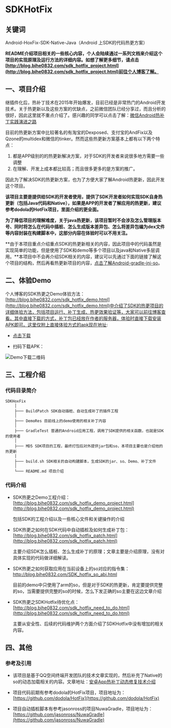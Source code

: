 # SDKHotFix

## 关键词

Android-HoxFix-SDK-Native-Java（Android 上SDK的代码热更方案）

**README介绍项目相关的一些核心内容，个人会陆续通过一系列文档来介绍这个项目的实现原理及运行方法的详细内容。如想了解更多细节，请点击[http://blog.bihe0832.com/sdk_hotfix_project.html](http://blog.bihe0832.com/sdk_hotfix_project.html)前往个人博客了解。**

## 一、项目介绍

继插件化后，热补丁技术在2015年开始爆发，目前已经是非常热门的Android开发技术。关于热更新以及这些方案的优缺点，之前微信团队已经分享过，而且分析的很好，因此这里就不重点介绍了。感兴趣的同学可以点击了解：[微信Android热补丁实践演进之路](http://mp.weixin.qq.com/s?__biz=MzAwNDY1ODY2OQ==&mid=2649286306&idx=1&sn=d6b2865e033a99de60b2d4314c6e0a25&mpshare=1&scene=1&srcid=10266hBPguvWvTgHybtNDiCy#rd)

目前的热更新方案中比较著名的有淘宝的Dexposed、支付宝的AndFix以及Qzone的multidex和微信的tinker。然而这些热更新方案基本上都有以下两个特点：

1. 都是APP级别的的热更新解决方案，对于SDK的开发者来说很多地方需要一些调整
2. 在理解、开发上成本都比较高；而且很多更多的是方案的推广。

因此为了解决SDK的热更新方案，也为了方便大家了解Android热更新，因此开发这个项目。


**该项目主要是提供给SDK的开发者使用，提供了SDK开发者如何实现SDK自身热更新（包括Java代码和Native），如果是APP的开发者了解应用的热更新，建议参考dodola的HotFix项目，里面介绍的更全面。**

**为了降低项目的理解难度，关于java热更新，该项目暂时不会涉及怎么管理版本号、同时将怎么在代码中插桩、怎么生成版本差异包、怎么将差异包编为dex文件等内容封装在构建脚本中，这部分内容在体验时可以不用关注。**

**由于本项目重点介绍重点SDK的热更新相关的内容，因此项目中的代码虽然是实现简单的功能，但是使用了SDK和demo等多个项目以及java和Native多层调用。**本项目中不会再介绍SDK相关的内容，建议可以先通过下面的链接了解这个项目的结构，然后再看热更新项目的内容，[点击了解Android-gradle-jni-so](https://github.com/bihe0832/Android-gradle-jni-so)。

## 二、体验Demo

个人博客的SDK热更之Demo体验方法：[http://blog.bihe0832.com/sdk_hotfix_demo.html](http://blog.bihe0832.com/sdk_hotfix_demo.html)中介绍了SDK的热更项目的详细体验方法，包括项目运行、补丁生成、热更效果验证等，大家可以前往博客查看。其中直接下载的方式，补丁包已经放在作者的服务器，体验时直接下载安装APK即可。这里仅附上直接体验方式的apk现在地址:
	
- [点击下载](http://blog.bihe0832.com/public/resource/Hotfix-debug.apk)
	
- 扫码下载APK：
	
![Demo下载二维码](http://blog.bihe0832.com/public/images/gradle-test-hotfix-apk-download.png)


## 三、工程介绍

### 代码目录简介

	SDKHoxFix
		│
		├─── BuildPatch SDK自动插桩、自动生成补丁的插件工程
		│
		├─── DemoRes 目前线上的demo使用的相关补丁内容
		│
		├─── GradleTest 普通的Android应用工程，调用了SDK提供的相关函数，也就是SDK的使用者
		│
		├─── MD5 SDK项目的工程，最终打包后对外提供jar包和so，本项目主要也是介绍他的热更新
		|
		├─── build.sh SDK相关的自动构建脚本，生成SDK的jar、so、Demo、补丁文件
		│
	   	└─── README.md 项目介绍
	 
### 代码介绍
	
- SDK热更之Demo工程介绍：[http://blog.bihe0832.com/sdk_hotfix_demo_project.html](http://blog.bihe0832.com/sdk_hotfix_demo_project.html)

	包括SDK的工程介绍以及一些核心文件和关键操作的介绍

- SDK热更之如何在SDK代码中自动插桩及如何生成补丁包：[http://blog.bihe0832.com/sdk_hotfix_patch.html](http://blog.bihe0832.com/sdk_hotfix_patch.html)

	主要介绍SDK怎么插桩、怎么生成补丁的原理；文章主要是介绍原理，没有对具体实现的代码做详细解读。
	
- SDK热更之如何获取应用在当前设备上的so对应的指令集：[http://blog.bihe0832.com/SDK_hotfix_so_abi.html
](http://blog.bihe0832.com/sdk_hotfix_so_abi.html)

	目前的demo中只使用了arm的so，但是对于SDK的热更新，肯定要提供完整的so，当需要提供完整的so的时候，怎么下发正确的so主要在这边文章介绍



- SDK热更之SDKHotfix待优化点：[http://blog.bihe0832.com/sdk_hotfix_need_to_do.html](http://blog.bihe0832.com/sdk_hotfix_need_to_do.html)

	主要从安全性、后续的代码维护两个方面介绍了SDKHotfix中没有增加的相关内容。

## 四、其他

### 参考及引用

- 该项目是基于QQ空间终端开发团队的技术文章实现的，然后补充了Native的so的动态加载相关的内容。文章地址：[安卓App热补丁动态修复技术介绍](http://zhuanlan.zhihu.com/magilu/20308548)

- 项目代码前期有参考dodola的HotFix项目，项目地址为：[https://github.com/dodola/HotFix](https://github.com/dodola/HotFix)

- 项目自动插桩脚本有参考jasonross的项目NuwaGradle，项目地址为：[https://github.com/jasonross/NuwaGradle](https://github.com/jasonross/NuwaGradle)


